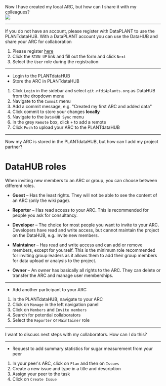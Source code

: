 

<div class="space-y-2">
    <Viola>
    Now I have created my local ARC, but how can I share it with my colleagues?
    </Viola>
    <div>
        <img src="/assets/viola-tutorial/collaboration-plantdatahub.C5e2n27P_1hjOFH.svg"/>
    </div>
</div>

---

<AdmonitionType type="important">
    
If you do not have an account, please register with DataPLANT to use the PLANTdataHUB. With a DataPLANT account you can use the DataHUB and share your ARC for collaboration
1. Please register [here](https://register.nfdi4plants.org/)
1. Click the `SIGN UP` link and fill out the form and click `Next`
1. Select the `User` role during the registration

</AdmonitionType>

---

<AdmonitionType type="task">

- Login to the PLANTdataHUB
- Store the ARC in PLANTdataHUB

</AdmonitionType>

<Solution>

1. Click `Login` in the sidebar and select `git.nfdi4plants.org` as DataHUB from the dropdown menu
1. Navigate to the `Commit` menu
1. Add a commit message, e.g. "Created my first ARC and added data"
1. Click commit to store your changes **locally**
1. Navigate to the `DataHUB Sync` menu
1. In the grey `Remote` box, click `+` to add a remote
1. Click `Push` to upload your ARC to the PLANTdataHUB

</Solution>

---

<div class="space-y-2">
<Viola>
    Now my ARC is stored in the PLANTdataHUB, but how can I add my project partner?
</Viola>
<div>

# DataHUB roles

When inviting new members to an ARC or group, you can choose between different roles.

- **Guest** – Has the least rights. They will not be able to see the content of an ARC (only the wiki page).

- **Reporter** – Has read access to your ARC. This is recommended for people you ask for consultancy.

- **Developer** – The choice for most people you want to invite to your ARC. Developers have read and write access, but cannot maintain the project on the DataHUB, e.g. invite new members.

- **Maintainer** – Has read and write access and can add or remove members, except for yourself. This is the minimum role recommended for inviting group leaders as it allows them to add their group members for data upload or analysis to the project.

- **Owner** – An owner has basically all rights to the ARC. They can delete or transfer the ARC and manage user memberships.

</div>

</div>

---

<AdmonitionType type="task">

- Add another participant to your ARC

</AdmonitionType>

<Solution>

1. In the PLANTdataHUB, navigate to your ARC
1. Click on `Manage` in the left navigation panel
1. Click on `Members` and `Invite members`
1. Search for potential collaborators
1. Select the `Reporter` or `Maintainer` role 

</Solution>

---

<Viola>
I want to discuss next steps with my collaborators. How can I do this?
</Viola>

---

<AdmonitionType task="task">

- Request to add summary statistics for sugar measurement from your peer

</AdmonitionType>

<Solution>

1. In your peer's ARC, click on `Plan` and then on `Issues`
1. Create a new issue and type in a title and description
1. Assign your peer to the task
1. Click on `Create Issue`

</Solution>